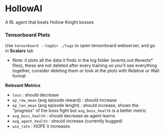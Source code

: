 # HollowAI
A RL agent that beats Hollow Knight bosses

### Tensorboard Plots
Use `tensorboard --logdir ./logs` to open tensorboard webserver, and go in **Scalars** tab
- Note: it plots all the data it finds in the log folder (events.out.tfevents* files), these are not deleted after every training so you'll see everything together, consider deleting them or look at the plots with Relative or Wall format

**Relevant Metrics**
- `loss` : should decrease
- `ep_rew_mean` (avg episode reward) : should increase
- `ep_len_mean` (avg episode lenght) : should increase, shows the "progress" of the boss fight but `avg_boss_health` is a better metric
- `avg_boss_health` : should decrease as agent learns
- `avg_agent_health` : should increase (currently bugged)
- `win_rate` : HOPE it increases
